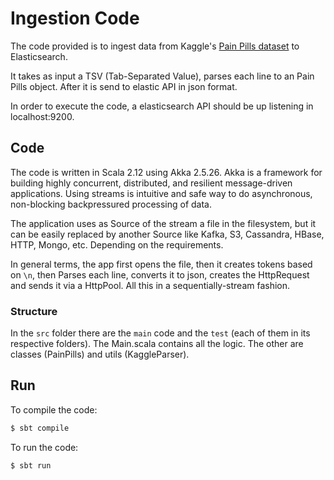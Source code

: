 # Ingestion Code
The code provided is to ingest data from Kaggle's [Pain Pills dataset](https://www.kaggle.com/paultimothymooney/pain-pills-in-the-usa) to Elasticsearch. 

It takes as input a TSV (Tab-Separated Value), parses each line to an Pain Pills object. After it is send to elastic API in json format.

In order to execute the code, a elasticsearch API should be up listening in localhost:9200.

## Code
The code is written in Scala 2.12 using Akka 2.5.26. Akka is a framework for building 
highly concurrent, distributed, and resilient message-driven applications. Using streams is 
intuitive and safe way to do asynchronous, non-blocking backpressured processing of data.

The application uses as Source of the stream a file in the filesystem, but it can be easily 
replaced by another Source like Kafka, S3, Cassandra, HBase, HTTP, Mongo, etc. Depending on 
the requirements.

In general terms, the app first opens the file, then it creates tokens based on `\n`, then
Parses each line, converts it to json, creates the HttpRequest and sends it via a HttpPool.
All this in a sequentially-stream fashion.

### Structure
In the `src` folder there are the `main` code and the `test` (each of them in its respective folders). The Main.scala contains all the logic. The other are classes (PainPills) and utils (KaggleParser).


## Run
To compile the code:
```bash
$ sbt compile
```

To run the code:
```bash
$ sbt run
```